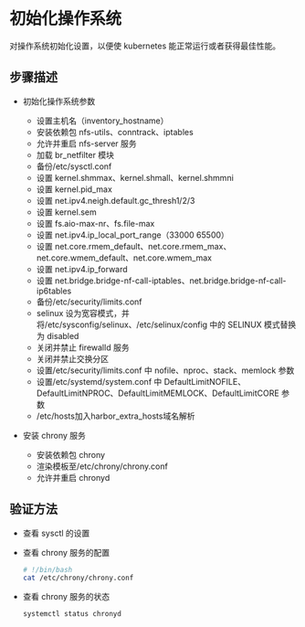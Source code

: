 # 初始化操作系统

对操作系统初始化设置，以便使 kubernetes 能正常运行或者获得最佳性能。

## 步骤描述

- 初始化操作系统参数
  - 设置主机名（inventory_hostname）
  - 安装依赖包 nfs-utils、conntrack、iptables
  - 允许并重启 nfs-server 服务
  - 加载 br_netfilter 模块
  - 备份/etc/sysctl.conf
  - 设置 kernel.shmmax、kernel.shmall、kernel.shmmni
  - 设置 kernel.pid_max
  - 设置 net.ipv4.neigh.default.gc_thresh1/2/3
  - 设置 kernel.sem
  - 设置 fs.aio-max-nr、fs.file-max
  - 设置 net.ipv4.ip_local_port_range（33000 65500）
  - 设置 net.core.rmem_default、net.core.rmem_max、net.core.wmem_default、net.core.wmem_max
  - 设置 net.ipv4.ip_forward
  - 设置 net.bridge.bridge-nf-call-iptables、net.bridge.bridge-nf-call-ip6tables
  - 备份/etc/security/limits.conf
  - selinux 设为宽容模式，并将/etc/sysconfig/selinux、/etc/selinux/config 中的 SELINUX 模式替换为 disabled
  - 关闭并禁止 firewalld 服务
  - 关闭并禁止交换分区
  - 设置/etc/security/limits.conf 中 nofile、nproc、stack、memlock 参数
  - 设置/etc/systemd/system.conf 中 DefaultLimitNOFILE、DefaultLimitNPROC、DefaultLimitMEMLOCK、DefaultLimitCORE 参数
  - /etc/hosts加入harbor_extra_hosts域名解析

- 安装 chrony 服务
  - 安装依赖包 chrony
  - 渲染模板至/etc/chrony/chrony.conf
  - 允许并重启 chronyd

## 验证方法

- 查看 sysctl 的设置

- 查看 chrony 服务的配置

  ```sh
  # !/bin/bash
  cat /etc/chrony/chrony.conf
  ```

- 查看 chrony 服务的状态

  ```sh
  systemctl status chronyd
  ```
